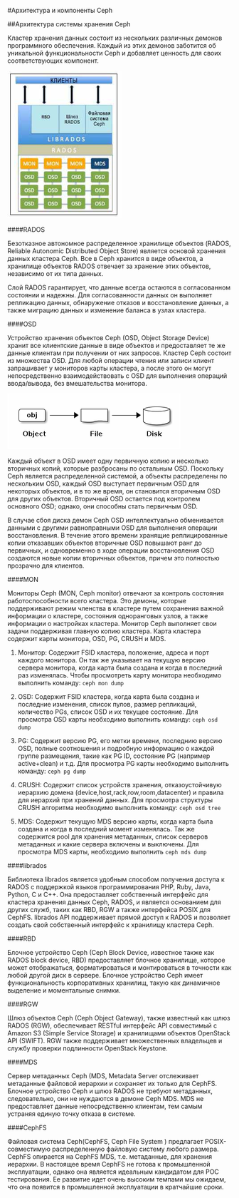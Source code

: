 #Архитектура и компоненты Ceph

##Архитектура системы хранения Ceph

Кластер хранения данных состоит из нескольких различных демонов программного обеспечения. Каждый из этих демонов заботится об уникальной функциональности Ceph и добавляет ценность для своих соответствующих компонент.

![Диаграмма стурктуры Ceph](./img/ceph_arch_diagram.jpg)

####RADOS

Безотказное автономное распределенное хранилище объектов (RADOS, Reliable Autonomic Distributed Object Store) является основой хранения данных кластера Ceph. Все в Ceph хранится в виде объектов, а хранилище объектов RADOS отвечает за хранение этих объектов, независимо от их типа данных.

Слой RADOS гарантирует, что данные всегда остаются в согласованном состоянии и надежны. Для согласованности данных он выполняет репликацию данных, обнаружение отказов и восстановление данных, а также миграцию данных и изменение баланса в узлах кластера.

####OSD

Устройство хранения объектов Ceph (OSD, Object Storage Device) хранит все клиентские данные в виде объектов и предоставляет те же данные клиентам при получении от них запросов. Кластер Ceph состоит из множества OSD. Для любой операции чтения или записи клиент запрашивает у мониторов карты кластера, а после этого он могут непосредственно взаимодействовать с OSD для выполнения операций ввода/вывода, без вмешательства монитора.

![Хранение данных](./img/ceph_storing_data.png)

Каждый объект в OSD имеет одну первичную копию и несколько вторичных копий, которые разбросаны по остальным OSD. Поскольку Ceph является распределенной системой, а объекты распределены по нескольким OSD, каждый OSD выступает первичным OSD для некоторых объектов, и в то же время, он становится вторичным OSD для других объектов. Вторичный OSD остается под контролем основного OSD; однако, они способны стать первичным OSD.

В случае сбоя диска демон Ceph OSD интеллектуально обменивается данными с другими равноправными OSD для выполнения операции восстановления. В течение этого времени хранящие реплицированные копии отказавших объектов вторичные OSD повышают ранг до первичных, и одновременно в ходе операции восстановления OSD создаются новые копии вторичных объектов, причем это полностью прозрачно для клиентов.

####MON

Мониторы Ceph (MON, Ceph monitor) отвечают за контроль состояния работоспособности всего кластера. Это демоны, которые поддерживают режим членства в кластере путем сохранения важной информации о кластере, состояния одноранговых узлов, а также информации о настройках кластера. Монитор Ceph выполняет свои задачи поддерживая главную копию кластера. Карта кластера содержит карты монитора, OSD, PG, CRUSH и MDS.

1. Монитор: Содержит FSID кластера, положение, адреса и порт каждого монитора. Он так же указывает на текущую версию сервера монитора, когда карта была создана и когда в последний раз изменялась. Чтобы просмотреть карту монитора необходимо выполнить команду: `ceph mon dump`

2. OSD: Содержит FSID кластера, когда карта была создана и последние изменения, список пулов, размер репликаций, количество PGs, список OSD и их текущее состояние. Для просмотра OSD карты необходимо выполнить команду: `ceph osd dump`

3. PG: Содержит версию PG, его метки времени, последнию версию OSD, полные соотношения и подробную информацию о каждой группе размещения, такие как PG ID, состояние PG (например active+clean) и т.д. Для просмотра PG карты необходимо выполнить команду: `ceph pg dump`

4. CRUSH: Содержит список устройств хранения, отказоустойчивую иерархию домена (device,host,rack,row,room,datacenter) и правила для иерархий при хранений данных. Для просмотра структуры CRUSH алгоритма необходимо выполнить команду: `ceph osd tree`

5. MDS: Содержит текущую MDS версию карты, когда карта была создана и когда в последний момент изменялась. Так же содержится pool для хранения метаданных, список серверов метаданных и какие сервера включены и выключены. Для просмотра MDS карты, необходимо выполнить `ceph mds dump`

####librados

Библиотека librados является удобным способом получения доступа к RADOS с поддержкой языков программирования PHP, Ruby, Java, Python, C и C++. Она предоставляет собственный интерфейс для кластера хранения данных Ceph, RADOS, и является основанием для других служб, таких как RBD, RGW а также интерфейса POSIX для CephFS. librados API поддерживает прямой доступ к RADOS и позволяет создать свой собственный интерфейс к хранилищу кластера Ceph.

####RBD

Блочное устройство Ceph (Ceph Block Device, известное также как RADOS block device, RBD) предоставляет блочное хранилище, которое может отображаться, форматироваться и монтироваться в точности как любой другой диск в сервере. Блочное устройство Ceph имеет функциональность корпоративных хранилищ, такую как динамичное выделение и моментальные снимки.

####RGW

Шлюз объектов Ceph (Ceph Object Gateway), также известный как шлюз RADOS (RGW), обеспечивает RESTful интерфейс API совместимый с Amazon S3 (Simple Service Storage) и хранилищами объектов OpenStack API (SWIFT). RGW также поддерживает множественных владельцев и службу проверки подлинности OpenStack Keystone.

####MDS

Сервер метаданных Ceph (MDS, Metadata Server отслеживает метаданные файловой иерархии и сохраняет их только для CephFS. Блочное устройство Ceph и шлюз RADOS не требуют метаданных, следовательно, они не нуждаются в демоне Ceph MDS. MDS не предоставляет данные непосредственно клиентам, тем самым устраняя единую точку отказа в системе.

####CephFS

Файловая система Ceph(CephFS, Ceph File System ) предлагает POSIX- совместимую распределенную файловую систему любого размера. CephFS опирается на CephFS MDS, т.е. метаданные, для хранения иерархии. В настоящее время CephFS не готова к промышленной эксплуатации, однако она является идеальным кандидатом для РОС тестирования. Ее развитие идет очень высоким темпами мы ожидаем, что она появится в промышленной эксплуатации в кратчайшие сроки.